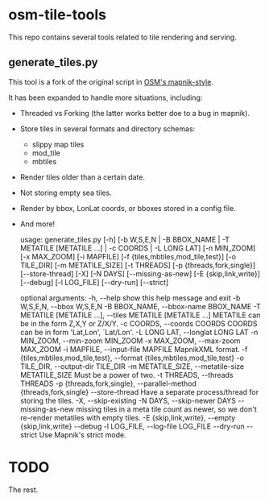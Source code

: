 # osm-tile-tools

This repo contains several tools related to tile rendering and serving.

## generate_tiles.py

This tool is a fork of the original script in [OSM's mapnik-style](https://github.com/openstreetmap/mapnik-stylesheets/blob/master/generate_tiles.py).

It has been expanded to handle more situations, including:

* Threaded vs Forking (the latter works better doe to a bug in mapnik).
* Store tiles in several formats and directory schemas:
  * slippy map tiles
  * mod_tile
  * mbtiles
* Render tiles older than a certain date.
* Not storing empty sea tiles.
* Render by bbox, LonLat coords, or bboxes stored in a config file.
* And more!

    usage: generate_tiles.py [-h]
                            [-b W,S,E,N | -B BBOX_NAME | -T METATILE [METATILE ...]
                            | -c COORDS | -L LONG LAT] [-n MIN_ZOOM]
                            [-x MAX_ZOOM] [-i MAPFILE]
                            [-f {tiles,mbtiles,mod_tile,test}] [-o TILE_DIR]
                            [-m METATILE_SIZE] [-t THREADS]
                            [-p {threads,fork,single}] [--store-thread] [-X]
                            [-N DAYS] [--missing-as-new] [-E {skip,link,write}]
                            [--debug] [-l LOG_FILE] [--dry-run] [--strict]

    optional arguments:
    -h, --help            show this help message and exit
    -b W,S,E,N, --bbox W,S,E,N
    -B BBOX_NAME, --bbox-name BBOX_NAME
    -T METATILE [METATILE ...], --tiles METATILE [METATILE ...]
                            METATILE can be in the form Z,X,Y or Z/X/Y.
    -c COORDS, --coords COORDS
                            COORDS can be in form 'Lat,Lon', ´Lat/Lon'.
    -L LONG LAT, --longlat LONG LAT
    -n MIN_ZOOM, --min-zoom MIN_ZOOM
    -x MAX_ZOOM, --max-zoom MAX_ZOOM
    -i MAPFILE, --input-file MAPFILE
                            MapnikXML format.
    -f {tiles,mbtiles,mod_tile,test}, --format {tiles,mbtiles,mod_tile,test}
    -o TILE_DIR, --output-dir TILE_DIR
    -m METATILE_SIZE, --metatile-size METATILE_SIZE
                            Must be a power of two.
    -t THREADS, --threads THREADS
    -p {threads,fork,single}, --parallel-method {threads,fork,single}
    --store-thread        Have a separate process/thread for storing the tiles.
    -X, --skip-existing
    -N DAYS, --skip-newer DAYS
    --missing-as-new      missing tiles in a meta tile count as newer, so we
                            don't re-render metatiles with empty tiles.
    -E {skip,link,write}, --empty {skip,link,write}
    --debug
    -l LOG_FILE, --log-file LOG_FILE
    --dry-run
    --strict              Use Mapnik's strict mode.

# TODO

The rest.
